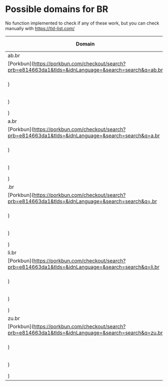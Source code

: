 # Possible domains for BR

No function implemented to check if any of these work, but you can check manually with https://tld-list.com/

| Domain | Porkbun | NameCheap | Google Domains |
|---|---|---|---|
| ab.br | [Porkbun](https://porkbun.com/checkout/search?prb=e814663da1&tlds=&idnLanguage=&search=search&q=ab.br) | [Namecheap](https://www.namecheap.com/domains/registration/results/?domain=ab.br) | [Google](https://domains.google.com/registrar/search?searchTerm=ab.br) |
| a.br | [Porkbun](https://porkbun.com/checkout/search?prb=e814663da1&tlds=&idnLanguage=&search=search&q=a.br) | [Namecheap](https://www.namecheap.com/domains/registration/results/?domain=a.br) | [Google](https://domains.google.com/registrar/search?searchTerm=a.br) |
| .br | [Porkbun](https://porkbun.com/checkout/search?prb=e814663da1&tlds=&idnLanguage=&search=search&q=.br) | [Namecheap](https://www.namecheap.com/domains/registration/results/?domain=.br) | [Google](https://domains.google.com/registrar/search?searchTerm=.br) |
| li.br | [Porkbun](https://porkbun.com/checkout/search?prb=e814663da1&tlds=&idnLanguage=&search=search&q=li.br) | [Namecheap](https://www.namecheap.com/domains/registration/results/?domain=li.br) | [Google](https://domains.google.com/registrar/search?searchTerm=li.br) |
| zu.br | [Porkbun](https://porkbun.com/checkout/search?prb=e814663da1&tlds=&idnLanguage=&search=search&q=zu.br) | [Namecheap](https://www.namecheap.com/domains/registration/results/?domain=zu.br) | [Google](https://domains.google.com/registrar/search?searchTerm=zu.br) |
